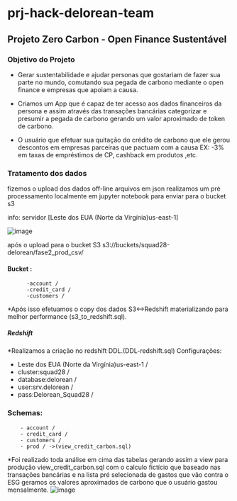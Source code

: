 # prj-hack-delorean-team
Projeto Zero Carbon - Open Finance Sustentável
--------
### Objetivo do Projeto
- Gerar sustentabilidade e ajudar personas que gostariam de fazer sua parte no mundo,
comutando sua pegada de carbono mediante o open finance e empresas que apoiam a causa.

- Criamos um App que é capaz de ter acesso aos dados financeiros da persona e assim através das transações bancárias
 categorizar e presumir a pegada de carbono gerando um valor aproximado de token de carbono.

- O usuário que efetuar sua quitação do crédito de carbono que ele gerou descontos em empresas parceiras que pactuam com a causa 
 EX: -3% em taxas de empréstimos de CP, cashback em produtos ,etc.





### Tratamento dos dados 

fizemos o upload dos dados off-line
arquivos em json realizamos um pré processamento localmente em jupyter notebook para enviar para o bucket s3

info: servidor [Leste dos EUA (Norte da Virgínia)us-east-1]

![image](https://user-images.githubusercontent.com/113641129/192148916-a289b0a3-e7f1-4a00-ae1b-a4964603b795.png)

após o upload para o bucket S3 s3://buckets/squad28-delorean/fase2_prod_csv/ 

#### Bucket : 
          -account /
          -credit_card /
          -customers /
          
          
*Após isso efetuamos o copy dos dados S3<->Redshift materializando para melhor performance (s3_to_redshift.sql).          
          
##### Redshift

*Realizamos a criação no redshift DDL.(DDL-redshift.sql)
Configurações:

 - Leste dos EUA (Norte da Virgínia)us-east-1 /
 - cluster:squad28 /
 - database:delorean /
 - user:srv.delorean /
 - pass:Delorean_Squad28 /

### Schemas:
        - account /
        - credit_card /
        - customers /
        - prod / ->(view_credit_carbon.sql) 


*Foi realizado toda análise em cima das tabelas gerando assim a view para produção view_credit_carbon.sql 
com o calculo fictício que baseado nas transações bancárias e na lista pré selecionada de gastos que vão contra o ESG
geramos os valores aproximados de carbono que o usuário gastou mensalmente.
![image](https://user-images.githubusercontent.com/113641129/192149714-a1c86f44-aab0-4c92-8c63-ca477e6a0ab4.png)

